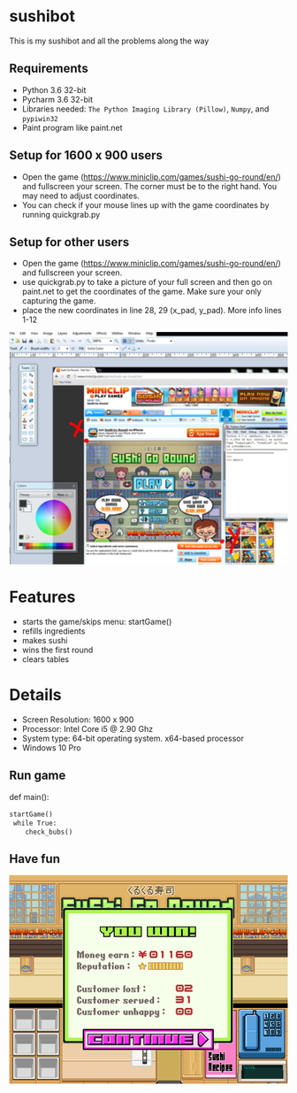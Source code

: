 # sushibot
This is my sushibot and all the problems along the way


## Requirements

* Python 3.6 32-bit
* Pycharm 3.6 32-bit
* Libraries needed: `The Python Imaging Library (Pillow)`, `Numpy`, and `pypiwin32`
* Paint program like paint.net

## Setup for 1600 x 900 users


* Open the game (https://www.miniclip.com/games/sushi-go-round/en/) and fullscreen your screen. The corner must be to the right hand. You may need to adjust coordinates. 
* You can check if your mouse lines up with the game coordinates by running quickgrab.py

## Setup for other users
* Open the game (https://www.miniclip.com/games/sushi-go-round/en/) and fullscreen your screen.
* use quickgrab.py to take a picture of your full screen and then go on paint.net to get the coordinates of the game. Make sure your only capturing the game.
* place the new coordinates in line 28, 29 (x_pad, y_pad). More info lines 1-12

![cords](coords.PNG)

# Features
* starts the game/skips menu: startGame()
* refills ingredients
* makes sushi
* wins the first round
* clears tables

# Details
* Screen Resolution: 1600 x 900 
* Processor: Intel Core i5 @ 2.90 Ghz
* System type: 64-bit operating system. x64-based processor
* Windows 10 Pro

## Run game

def main():
    
    startGame()
     while True:
        check_bubs()
## Have fun
![results](betterresults.PNG)

